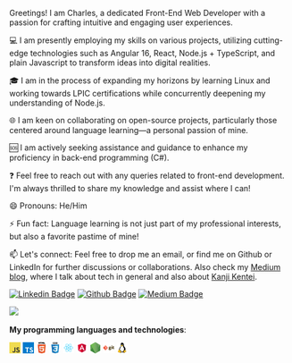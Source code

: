 Greetings! I am Charles, a dedicated Front-End Web Developer with a passion for crafting intuitive and engaging user experiences.

💻 I am presently employing my skills on various projects, utilizing cutting-edge technologies such as Angular 16, React, Node.js + TypeScript, and plain Javascript to transform ideas into digital realities.

🎓 I am in the process of expanding my horizons by learning Linux and working towards LPIC certifications while concurrently deepening my understanding of Node.js.

🌐 I am keen on collaborating on open-source projects, particularly those centered around language learning—a personal passion of mine.

🆘 I am actively seeking assistance and guidance to enhance my proficiency in back-end programming (C#).

❓ Feel free to reach out with any queries related to front-end development. I'm always thrilled to share my knowledge and assist where I can!

😄 Pronouns: He/Him

⚡ Fun fact: Language learning is not just part of my professional interests, but also a favorite pastime of mine!

📫 Let's connect: Feel free to drop me an email, or find me on Github or LinkedIn for further discussions or collaborations. Also check my [Medium blog](medium.com/@charles.ribeiro), where I talk about tech in general and also about [Kanji Kentei](https://en.wikipedia.org/wiki/Kanji_Kentei).

[![Linkedin Badge](https://img.shields.io/badge/-LinkedIn-blue?style=flat-square&logo=Linkedin&logoColor=white&link=https://www.linkedin.com/in/charlesreisribeiro/)](https://www.linkedin.com/in/charlesreisribeiro/)
[![Github Badge](https://img.shields.io/badge/-Github-000?style=flat-square&logo=Github&logoColor=white&link=https://github.com/charlesribeiro)](https://github.com/charlesribeiro)
[![Medium Badge](https://img.shields.io/badge/-Medium-350?style=flat-square&logo=Medium&logoColor=white&link=https://medium.com/@charles.ribeiro)](https://medium.com/@charles.ribeiro)


<img src="https://github-readme-stats.vercel.app/api?username=charlesribeiro&&show_icons=true&title_color=fafafa&icon_color=bb2acf&text_color=daf7dc&bg_color=161515">

**My programming languages and technologies**:

<code><img height="20" src="https://raw.githubusercontent.com/github/explore/80688e429a7d4ef2fca1e82350fe8e3517d3494d/topics/javascript/javascript.png"></code>
<code><img height="20" src="https://raw.githubusercontent.com/github/explore/80688e429a7d4ef2fca1e82350fe8e3517d3494d/topics/typescript/typescript.png"></code>
<code><img height="20" src="https://raw.githubusercontent.com/github/explore/80688e429a7d4ef2fca1e82350fe8e3517d3494d/topics/html/html.png"></code>
<code><img height="20" src="https://raw.githubusercontent.com/github/explore/80688e429a7d4ef2fca1e82350fe8e3517d3494d/topics/css/css.png"></code>
<code><img height="20" src="https://raw.githubusercontent.com/github/explore/80688e429a7d4ef2fca1e82350fe8e3517d3494d/topics/react/react.png"></code>
<code><img height="20" src="https://raw.githubusercontent.com/github/explore/80688e429a7d4ef2fca1e82350fe8e3517d3494d/topics/angular/angular.png"></code>
<code><img height="20" src="https://raw.githubusercontent.com/github/explore/80688e429a7d4ef2fca1e82350fe8e3517d3494d/topics/nodejs/nodejs.png"></code>
<code><img height="20" src="https://raw.githubusercontent.com/github/explore/80688e429a7d4ef2fca1e82350fe8e3517d3494d/topics/git/git.png"></code>
<code><img height="20" src="https://raw.githubusercontent.com/github/explore/80688e429a7d4ef2fca1e82350fe8e3517d3494d/topics/linux/linux.png"></code>
